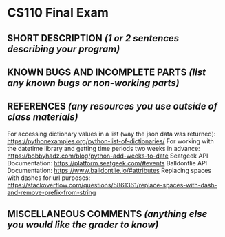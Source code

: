 # CS110 Final Exam

## SHORT DESCRIPTION *(1 or 2 sentences describing your program)*

## KNOWN BUGS AND INCOMPLETE PARTS *(list any known bugs or non-working parts)*

## REFERENCES *(any resources you use outside of class materials)*
For accessing dictionary values in a list (way the json data was returned): https://pythonexamples.org/python-list-of-dictionaries/
For working with the datetime library and getting time periods two weeks in advance: https://bobbyhadz.com/blog/python-add-weeks-to-date
Seatgeek API Documentation: https://platform.seatgeek.com/#events
Balldontlie API Documentation: https://www.balldontlie.io/#attributes
Replacing spaces with dashes for url purposes: https://stackoverflow.com/questions/5861361/replace-spaces-with-dash-and-remove-prefix-from-string

## MISCELLANEOUS COMMENTS *(anything else you would like the grader to know)*